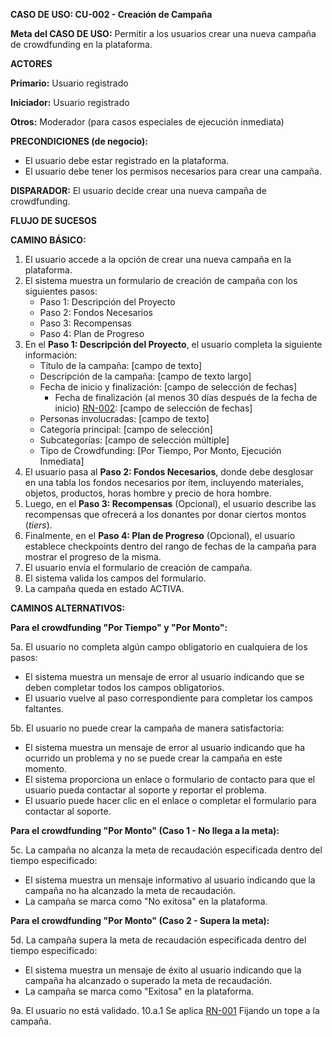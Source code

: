**CASO DE USO: CU-002 - Creación de Campaña**

**Meta del CASO DE USO:** Permitir a los usuarios crear una nueva campaña de crowdfunding en la plataforma.

**ACTORES**

**Primario:** Usuario registrado

**Iniciador:** Usuario registrado

**Otros:** Moderador (para casos especiales de ejecución inmediata)

**PRECONDICIONES (de negocio):**
- El usuario debe estar registrado en la plataforma.
- El usuario debe tener los permisos necesarios para crear una campaña.

**DISPARADOR:** El usuario decide crear una nueva campaña de crowdfunding.

**FLUJO DE SUCESOS**

**CAMINO BÁSICO:**

1. El usuario accede a la opción de crear una nueva campaña en la plataforma.
2. El sistema muestra un formulario de creación de campaña con los siguientes pasos:
   - Paso 1: Descripción del Proyecto
   - Paso 2: Fondos Necesarios
   - Paso 3: Recompensas
   - Paso 4: Plan de Progreso
3. En el **Paso 1: Descripción del Proyecto**, el usuario completa la siguiente información:
   - Título de la campaña: [campo de texto]
   - Descripción de la campaña: [campo de texto largo]
   - Fecha de inicio y finalización: [campo de selección de fechas]
      - Fecha de finalización (al menos 30 días después de la fecha de inicio) [RN-002](./reglas-de-negocio.md/#2): [campo de selección de fechas]
   - Personas involucradas: [campo de texto]
   - Categoría principal: [campo de selección]
   - Subcategorías: [campo de selección múltiple]
   - Tipo de Crowdfunding: [Por Tiempo, Por Monto, Ejecución Inmediata]
4. El usuario pasa al **Paso 2: Fondos Necesarios**, donde debe desglosar en una tabla los fondos necesarios por ítem, incluyendo materiales, objetos, productos, horas hombre y precio de hora hombre.
5. Luego, en el **Paso 3: Recompensas** (Opcional), el usuario describe las recompensas que ofrecerá a los donantes por donar ciertos montos (_tiers_).
6. Finalmente, en el **Paso 4: Plan de Progreso** (Opcional), el usuario establece checkpoints dentro del rango de fechas de la campaña para mostrar el progreso de la misma.
7. El usuario envía el formulario de creación de campaña.
8. El sistema valida los campos del formulario.
9. La campaña queda en estado ACTIVA.

**CAMINOS ALTERNATIVOS:**

**Para el crowdfunding "Por Tiempo" y "Por Monto":**

5a. El usuario no completa algún campo obligatorio en cualquiera de los pasos:
   - El sistema muestra un mensaje de error al usuario indicando que se deben completar todos los campos obligatorios.
   - El usuario vuelve al paso correspondiente para completar los campos faltantes.

5b. El usuario no puede crear la campaña de manera satisfactoria:
   - El sistema muestra un mensaje de error al usuario indicando que ha ocurrido un problema y no se puede crear la campaña en este momento.
   - El sistema proporciona un enlace o formulario de contacto para que el usuario pueda contactar al soporte y reportar el problema.
   - El usuario puede hacer clic en el enlace o completar el formulario para contactar al soporte.

**Para el crowdfunding "Por Monto" (Caso 1 - No llega a la meta):**

5c. La campaña no alcanza la meta de recaudación especificada dentro del tiempo especificado:
   - El sistema muestra un mensaje informativo al usuario indicando que la campaña no ha alcanzado la meta de recaudación.
   - La campaña se marca como "No exitosa" en la plataforma.

**Para el crowdfunding "Por Monto" (Caso 2 - Supera la meta):**

5d. La campaña supera la meta de recaudación especificada dentro del tiempo especificado:
   - El sistema muestra un mensaje de éxito al usuario indicando que la campaña ha alcanzado o superado la meta de recaudación.
   - La campaña se marca como "Exitosa" en la plataforma.

9a. El usuario no está validado.
   10.a.1 Se aplica [RN-001](./reglas-de-negocio.md/#1) Fijando un tope a la campaña.